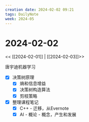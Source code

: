 ```yaml
---
creation date: 2024-02-02 09:21
tags: DailyNote
week: 2024-05
---
```


# 2024-02-02

<< [[2024-02-01]] | [[2024-02-03]]>>

唐宇迪机器学习
- [x] 决策树原理
	- [x] 熵和信息增益
	- [x] 决策树构造算法
	- [x] 剪枝策略

- [x] 整理课程笔记
	- [x] C++ - 迁移，从Evernote
	- [x] AI - 概论 - 概念，产生和发展
